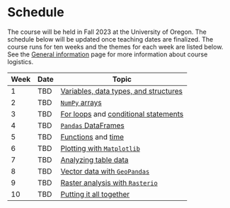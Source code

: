 # Schedule

The course will be held in Fall 2023 at the University of Oregon. The schedule below will be updated once teaching dates are finalized. The course runs for ten weeks and the themes for each week are listed below. See the [General information](../course-info/general-info.md) page for more information about course logistics.

| **Week**    |  **Date**  | **Topic**                                                                                    |
| ----------- |------------|----------------------------------------------------------------------------------------------|
| 1           | TBD        | [Variables, data types, and structures](../demos/01a-demo.ipynb)                             | 
| 2           | TBD        | [`NumPy` arrays](../demos/02a-demo.ipynb)                                                    |
| 3           | TBD        | [For loops](../demos/03a-demo.ipynb) and [conditional statements](../demos/03b-demo.ipynb)   | 
| 4           | TBD        | [`Pandas` DataFrames](../demos/04a-demo.ipynb)                                               |
| 5           | TBD        | [Functions](../demos/05a-demo.ipynb) and [time](../demos/05b-demo.ipynb)                     | 
| 6           | TBD        | [Plotting with `Matplotlib`](../demos/06a-demo.ipynb)                                        |
| 7           | TBD        | [Analyzing table data](../demos/07-demo.ipynb)                                               |
| 8           | TBD        | [Vector data with `GeoPandas`](../demos/08a-demo.ipynb)                                      |
| 9           | TBD        | [Raster analysis with `Rasterio`](../demos/09a-demo.ipynb)                                   |
| 10          | TBD        | [Putting it all together](../demos/10-demo.ipynb)                                            |

